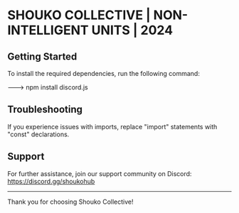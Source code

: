 # SHOUKO COLLECTIVE | NON-INTELLIGENT UNITS | 2024

## Getting Started

To install the required dependencies, run the following command:

---> npm install discord.js

## Troubleshooting

If you experience issues with imports, replace "import" statements with "const" declarations.

## Support

For further assistance, join our support community on Discord: https://discord.gg/shoukohub

---

Thank you for choosing Shouko Collective!
